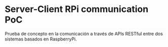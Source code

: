 # Server-Client RPi communication PoC

Prueba de concepto en la comunicación a través de APIs RESTful entre dos sistemas basados en RaspberryPi.
